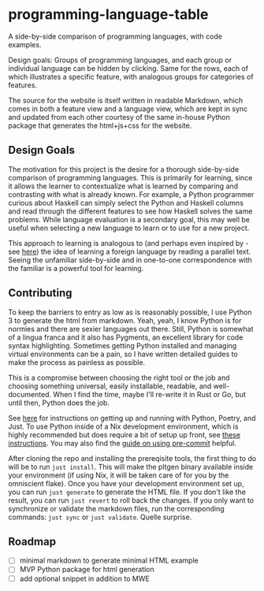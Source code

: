 # programming-language-table

A side-by-side comparison of programming languages, with code examples.

Design goals: Groups of programming languages, and each group or individual language can be hidden
by clicking. Same for the rows, each of which illustrates a specific feature, with analogous groups
for categories of features.

The source for the website is itself written in readable Markdown, which comes in both a feature
view and a language view, which are kept in sync and updated from each other courtesy of the same
in-house Python package that generates the html+js+css for the website.


## Design Goals

The motivation for this project is the desire for a thorough side-by-side comparison of programming
languages. This is primarily for learning, since it allows the learner to contextualize what is
learned by comparing and contrasting with what is already known. For example, a Python programmer curious about Haskell can simply select the Python and Haskell columns and read through the different features to see how Haskell solves the same problems. While language evaluation is a secondary goal, this may well be useful
when selecting a new language to learn or to use for a new project.

This approach to learning is analogous to (and perhaps even inspired by - see 
[here](https://github.com/PolyglotToolkit))
the idea of learning a foreign language by reading a parallel text. Seeing the unfamiliar
side-by-side and in one-to-one correspondence with the familiar is a powerful tool for learning.

## Contributing

To keep the barriers to entry as low as is reasonably possible, I use Python 3 to generate the html
from markdown. Yeah, yeah, I know Python is for normies and there are sexier languages out there.
Still, Python is somewhat of a lingua franca and it also has Pygments, an excellent library for code
syntax highlighting. Sometimes getting Python installed and managing virtual environments can be a
pain, so I have written detailed guides to make the process as painless as possible.

This is a compromise between choosing the right tool or the job and choosing something universal,
easily installable, readable, and well-documented. When I find the time, maybe I'll re-write it in
Rust or Go, but until then, Python does the job.

See [here](./guides/python_and_poetry.md) for instructions on getting up and running with Python, 
Poetry, and Just. To use Python inside of a Nix development environment,  which is highly 
recommended but does require a bit of setup up front, see [these instructions](./guides/nix.md).
You may also find the [guide on using pre-commit](./guides/pre-commit.md) helpful.

After cloning the repo and installing the prereqisite tools, the first thing to do will be to run
`just install`. This will make the pltgen binary available inside your environment (if using Nix,
it will be taken care of for you by the omniscient flake). Once you have your development
environment set up, you can run `just generate` to generate the HTML file. If you don't like the 
result, you can run `just revert` to roll back the changes. If you only want to synchronize or 
validate the markdown files, run the corresponding commands: `just sync` or `just validate`. 
Quelle surprise.

## Roadmap

- [ ] minimal markdown to generate minimal HTML example
- [ ] MVP Python package for html generation
- [ ] add optional snippet in addition to MWE
